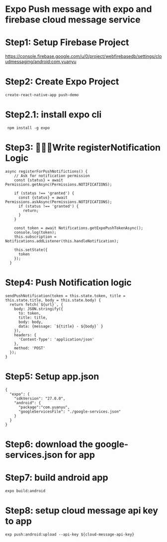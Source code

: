 # Expo Push message with expo and firebase cloud message service

# Step1: Setup Firebase Project

https://console.firebase.google.com/u/0/project/webfirebasedb/settings/cloudmessaging/android:com.yuanyu

# Step2: Create Expo Project

```create-react-native-app push-demo```

# Step2.1: install expo cli

``` npm install -g expo```

# Step3: Write registerNotification Logic

```code
async registerForPushNotifictions() {
    // Ask for notification permission
    const {status} = await Permissions.getAsync(Permissions.NOTIFICATIONS);

    if (status !== 'granted') {
      const {status} = await Permissions.askAsync(Permissions.NOTIFICATIONS);
      if (status !== 'granted') {
        return;
      }
    }

    const token = await Notifications.getExpoPushTokenAsync();
    console.log(token);
    this.subscription = Notifications.addListener(this.handleNotification);

    this.setState({
      token
    });
  }
```

# Step4: Push Notification logic

```code
sendPushNotification(token = this.state.token, title = this.state.title, body = this.state.body) {
  return fetch(`${url}`, {
    body: JSON.stringify({
      to: token,
      title: title,
      body: body,
      data: {message: `${title} - ${body}` }
    }),
    headers: {
      'Content-Type': 'application/json'
    },
    method: 'POST'
  });
}
```

# Step5: Setup app.json

```code
{
  "expo": {
    "sdkVersion": "27.0.0",
    "android": {
      "package":"com.yuanyu",
      "googleServicesFile": "./google-services.json"
    }
  }
}
```

# Step6: download the google-services.json for app
 
# Step7: build android app

    expo build:android

# Step8: setup cloud message api key to app

    exp push:android:upload --api-key ${cloud-message-api-key}